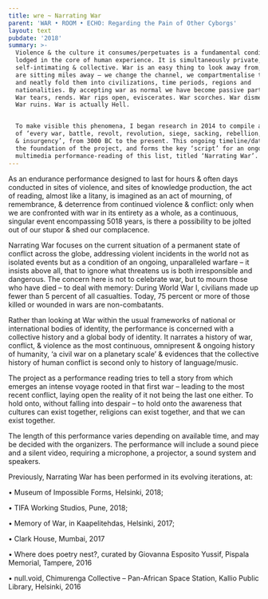 ```yaml
---
title: wre ~ Narrating War
parent: 'WAR • ROOM • ECHO: Regarding the Pain of Other Cyborgs'
layout: text
pubdate: '2018'
summary: >-
  Violence & the culture it consumes/perpetuates is a fundamental condition
  lodged in the core of human experience. It is simultaneously private, public,
  self-intimating & collective. War is an easy thing to look away from, if we
  are sitting miles away – we change the channel, we compartmentalise them, sort
  and neatly fold them into civilizations, time periods, regions and
  nationalities. By accepting war as normal we have become passive participants.
  War tears, rends. War rips open, eviscerates. War scorches. War dismembers.
  War ruins. War is actually Hell.


  To make visible this phenomena, I began research in 2014 to compile a timeline
  of ‘every war, battle, revolt, revolution, siege, sacking, rebellion, bombing
  & insurgency’, from 3000 BC to the present. This ongoing timeline/database is
  the foundation of the project, and forms the key ‘script’ for an ongoing
  multimedia performance-reading of this list, titled ‘Narrating War’.
---
```

As an endurance performance designed to last for hours & often days conducted in sites of violence, and sites of knowledge production, the act of reading, almost like a litany, is imagined as an act of mourning, of remembrance, & deterrence from continued violence & conflict: only when we are confronted with war in its entirety as a whole, as a continuous, singular event encompassing 5018 years, is there a possibility to be jolted out of our stupor & shed our complacence.

Narrating War focuses on the current situation of a permanent state of conflict across the globe, addressing violent incidents in the world not as isolated events but as a condition of an ongoing, unparalleled warfare – it insists above all, that to ignore what threatens us is both irresponsible and dangerous. The concern here is not to celebrate war, but to mourn those who have died – to deal with memory: During World War I, civilians made up fewer than 5 percent of all casualties. Today, 75 percent or more of those killed or wounded in wars are non-combatants.

Rather than looking at War within the usual frameworks of national or international bodies of identity, the performance is concerned with a collective history and a global body of identity. It narrates a history of war, conflict, & violence as the most continuous, omnipresent & ongoing history of humanity, ‘a civil war on a planetary scale’ & evidences that the collective history of human conflict is second only to history of language/music.

The project as a performance reading tries to tell a story from which emerges an intense voyage rooted in that first war – leading to the most recent conflict, laying open the reality of it not being the last one either. To hold onto, without falling into despair – to hold onto the awareness that cultures can exist together, religions can exist together, and that we can exist together.

The length of this performance varies depending on available time, and may be decided with the organizers. The performance will include a sound piece and a silent video, requiring a microphone, a projector, a sound system and speakers.





Previously, Narrating War has been performed in its evolving iterations, at:

•	Museum of Impossible Forms, Helsinki, 2018;

•	TIFA Working Studios, Pune, 2018;

•	Memory of War, in Kaapelitehdas, Helsinki, 2017;

•	Clark House, Mumbai, 2017

•	Where does poetry nest?, curated by Giovanna Esposito Yussif, Pispala Memorial, Tampere, 2016

•	null.void, Chimurenga Collective – Pan-African Space Station, Kallio Public Library, Helsinki, 2016
